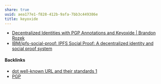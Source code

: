 ```yaml
---
share: true
uuid: aea177e1-f828-412b-9afa-7bb3c449386e
title: keyoxide
---
```

* [Decentralized Identities with PGP Annotations and Keyoxide | Brandon Rozek](https://brandonrozek.com/blog/decentralized-identity-pgp-keyoxide/)
* [IBM/ipfs-social-proof: IPFS Social Proof: A decentralized identity and social proof system](https://github.com/IBM/ipfs-social-proof)

#### Backlinks

* [dot well-known URL and their standards 1](/79161492-1910-484d-9041-1e8f1498d3f3)
* [PGP](/5df9b58c-313a-42ac-a127-c48bcb1d8bcb)